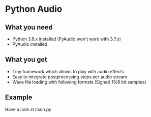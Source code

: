 # Python Audio
## What you need
- Python 3.6.x installed (PyAudio won't work with 3.7.x)
- PyAudio installed
## What you get
- Tiny framework which allows to play with audio effects
- Easy to integrate postprocessing steps per audio stream
- Wave file loading with following formats (Signed 16/8 bit samples)
## Example
Have a look at main.py
